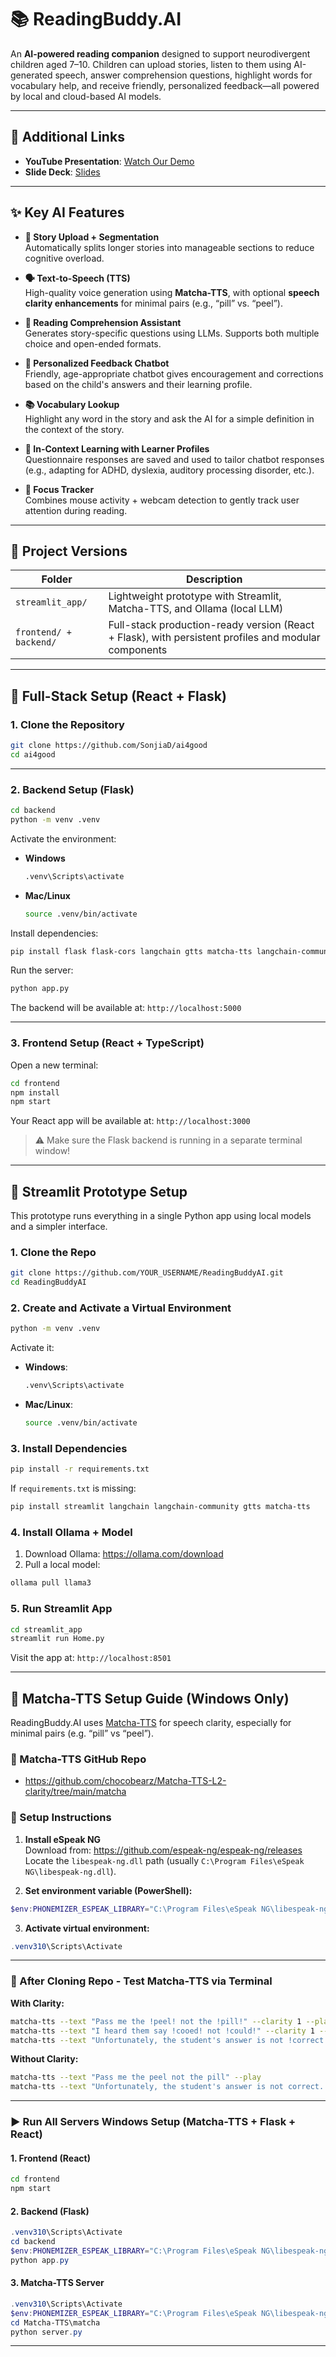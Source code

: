 # 📚 ReadingBuddy.AI

An **AI-powered reading companion** designed to support neurodivergent children aged 7–10. Children can upload stories, listen to them using AI-generated speech, answer comprehension questions, highlight words for vocabulary help, and receive friendly, personalized feedback—all powered by local and cloud-based AI models.

---
## 🔗 Additional Links

- **YouTube Presentation**: [Watch Our Demo](https://www.youtube.com/watch?v=IzJGKTbb9VY)
- **Slide Deck**: [Slides](https://docs.google.com/presentation/d/1kwzcAqwsPFRZ223iXDrsqG7W1z3u-UjGa139fp5wK6g/edit?usp=sharing)
---

## ✨ Key AI Features

- **📖 Story Upload + Segmentation**  
  Automatically splits longer stories into manageable sections to reduce cognitive overload.

- **🗣️ Text-to-Speech (TTS)**  
  High-quality voice generation using **Matcha-TTS**, with optional **speech clarity enhancements** for minimal pairs (e.g., “pill” vs. “peel”).

- **🧠 Reading Comprehension Assistant**  
  Generates story-specific questions using LLMs. Supports both multiple choice and open-ended formats.

- **🎯 Personalized Feedback Chatbot**  
  Friendly, age-appropriate chatbot gives encouragement and corrections based on the child's answers and their learning profile.

- **📚 Vocabulary Lookup**  
  Highlight any word in the story and ask the AI for a simple definition in the context of the story.

- **🧠 In-Context Learning with Learner Profiles**  
  Questionnaire responses are saved and used to tailor chatbot responses (e.g., adapting for ADHD, dyslexia, auditory processing disorder, etc.).

- **👀 Focus Tracker**  
  Combines mouse activity + webcam detection to gently track user attention during reading.

---

## 🧩 Project Versions

| Folder                  | Description                                                                 |
|--------------------------|-----------------------------------------------------------------------------|
| `streamlit_app/`         | Lightweight prototype with Streamlit, Matcha-TTS, and Ollama (local LLM)    |
| `frontend/ + backend/`   | Full-stack production-ready version (React + Flask), with persistent profiles and modular components |

---

## 🔧 Full-Stack Setup (React + Flask)

### 1. Clone the Repository

```bash
git clone https://github.com/SonjiaD/ai4good
cd ai4good
```

---

### 2. Backend Setup (Flask)

```bash
cd backend
python -m venv .venv
```

Activate the environment:

- **Windows**
  ```bash
  .venv\Scripts\activate
  ```

- **Mac/Linux**
  ```bash
  source .venv/bin/activate
  ```

Install dependencies:

```bash
pip install flask flask-cors langchain gtts matcha-tts langchain-community pymupdf
```

Run the server:

```bash
python app.py
```

The backend will be available at: `http://localhost:5000`

---

### 3. Frontend Setup (React + TypeScript)

Open a new terminal:

```bash
cd frontend
npm install
npm start
```

Your React app will be available at: `http://localhost:3000`

> ⚠️ Make sure the Flask backend is running in a separate terminal window!

---

## 🧪 Streamlit Prototype Setup

This prototype runs everything in a single Python app using local models and a simpler interface.

### 1. Clone the Repo

```bash
git clone https://github.com/YOUR_USERNAME/ReadingBuddyAI.git
cd ReadingBuddyAI
```

### 2. Create and Activate a Virtual Environment

```bash
python -m venv .venv
```

Activate it:

- **Windows**:
  ```bash
  .venv\Scripts\activate
  ```

- **Mac/Linux**:
  ```bash
  source .venv/bin/activate
  ```

### 3. Install Dependencies

```bash
pip install -r requirements.txt
```

If `requirements.txt` is missing:

```bash
pip install streamlit langchain langchain-community gtts matcha-tts
```

### 4. Install Ollama + Model

1. Download Ollama: https://ollama.com/download  
2. Pull a local model:

```bash
ollama pull llama3
```

### 5. Run Streamlit App

```bash
cd streamlit_app
streamlit run Home.py
```

Visit the app at: `http://localhost:8501`


---

## 🧠 Matcha-TTS Setup Guide (Windows Only)

ReadingBuddy.AI uses [Matcha-TTS](https://github.com/chocobearz/Matcha-TTS-L2-clarity/tree/main/matcha) for speech clarity, especially for minimal pairs (e.g. “pill” vs “peel”).

### 🔗 Matcha-TTS GitHub Repo
- https://github.com/chocobearz/Matcha-TTS-L2-clarity/tree/main/matcha

### 🧰 Setup Instructions

1. **Install eSpeak NG**  
   Download from: https://github.com/espeak-ng/espeak-ng/releases  
   Locate the `libespeak-ng.dll` path (usually `C:\Program Files\eSpeak NG\libespeak-ng.dll`).

2. **Set environment variable (PowerShell):**

```powershell
$env:PHONEMIZER_ESPEAK_LIBRARY="C:\Program Files\eSpeak NG\libespeak-ng.dll"
```

3. **Activate virtual environment:**

```powershell
.venv310\Scripts\Activate
```

---

### 🧪 After Cloning Repo - Test Matcha-TTS via Terminal

**With Clarity:**

```bash
matcha-tts --text "Pass me the !peel! not the !pill!" --clarity 1 --play
matcha-tts --text "I heard them say !cooed! not !could!" --clarity 1 --play
matcha-tts --text "Unfortunately, the student's answer is not !correct!. According to the story, Luna liked to sit on the !windowsill! and watch the !waves! crash against the !rocks! every !morning!" --clarity 1 --play
```

**Without Clarity:**

```bash
matcha-tts --text "Pass me the peel not the pill" --play
matcha-tts --text "Unfortunately, the student's answer is not correct. According to the story, Luna liked to sit on the windowsill and watch the waves crash against the rocks every morning." --play
```

---


### ▶️ Run All Servers Windows Setup (Matcha-TTS + Flask + React)

#### 1. Frontend (React)

```bash
cd frontend
npm start
```

#### 2. Backend (Flask)

```powershell
.venv310\Scripts\Activate
cd backend
$env:PHONEMIZER_ESPEAK_LIBRARY="C:\Program Files\eSpeak NG\libespeak-ng.dll"
python app.py
```

#### 3. Matcha-TTS Server

```powershell
.venv310\Scripts\Activate
$env:PHONEMIZER_ESPEAK_LIBRARY="C:\Program Files\eSpeak NG\libespeak-ng.dll"
cd Matcha-TTS\matcha
python server.py
```

---


